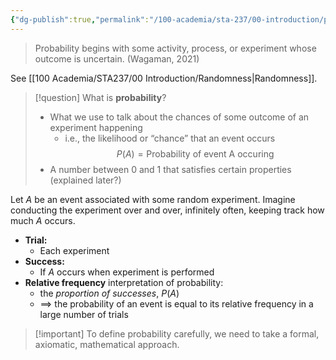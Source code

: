 ```yaml
---
{"dg-publish":true,"permalink":"/100-academia/sta-237/00-introduction/probability/","tags":["university","#lecture","#note","#todo"],"created":"2024-09-05T10:46:11.949-04:00","updated":"2024-09-08T16:29:32.433-04:00"}
---
```


> Probability begins with some activity, process, or experiment whose outcome is uncertain. (Wagaman, 2021)

See [[100 Academia/STA237/00 Introduction/Randomness\|Randomness]].

> [!question] What is **probability**?
> - What we use to talk about the chances of some outcome of an experiment happening
>     - i.e., the likelihood or “chance” that an event occurs
> $$P(A) = \text{Probability of event A occuring}$$
> - A number between 0 and 1 that satisfies certain properties (explained later?)

Let $A$ be an event associated with some random experiment. 
Imagine conducting the experiment over and over, infinitely often, keeping track how much $A$ occurs.
- **Trial:**
    - Each experiment
- **Success:**
    - If $A$ occurs when experiment is performed
- **Relative frequency** interpretation of probability:
    - the *proportion of successes*, $P(A)$
    - $\implies$ the probability of an event is equal to its relative frequency in a large number of trials

> [!important] To define probability carefully, we need to take a formal, axiomatic, mathematical approach.

